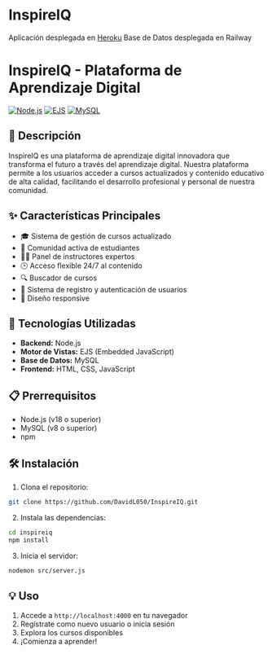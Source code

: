 # InspireIQ

Aplicación desplegada en [Heroku](https://powerful-reaches-88252-6de08b7a6239.herokuapp.com)
Base de Datos desplegada en Railway

# InspireIQ - Plataforma de Aprendizaje Digital

[![Node.js](https://img.shields.io/badge/Node.js-v18.x-brightgreen)]()
[![EJS](https://img.shields.io/badge/EJS-v3.x-orange)]()
[![MySQL](https://img.shields.io/badge/MySQL-v8.x-blue)]()

## 📝 Descripción

InspireIQ es una plataforma de aprendizaje digital innovadora que transforma el futuro a través del aprendizaje digital. Nuestra plataforma permite a los usuarios acceder a cursos actualizados y contenido educativo de alta calidad, facilitando el desarrollo profesional y personal de nuestra comunidad.

## ✨ Características Principales

- 🎓 Sistema de gestión de cursos actualizado
- 👥 Comunidad activa de estudiantes
- 👨‍🏫 Panel de instructores expertos
- 🕒 Acceso flexible 24/7 al contenido
- 🔍 Buscador de cursos
- 👤 Sistema de registro y autenticación de usuarios
- 📱 Diseño responsive

## 🚀 Tecnologías Utilizadas

- **Backend:** Node.js
- **Motor de Vistas:** EJS (Embedded JavaScript)
- **Base de Datos:** MySQL
- **Frontend:** HTML, CSS, JavaScript

## 📋 Prerrequisitos

- Node.js (v18 o superior)
- MySQL (v8 o superior)
- npm

## 🛠️ Instalación

1. Clona el repositorio:
```bash
git clone https://github.com/DavidL050/InspireIQ.git
```

2. Instala las dependencias:
```bash
cd inspireiq
npm install
```

3. Inicia el servidor:
```bash
nodemon src/server.js
```

## 💡 Uso

1. Accede a `http://localhost:4000` en tu navegador
2. Regístrate como nuevo usuario o inicia sesión
3. Explora los cursos disponibles
4. ¡Comienza a aprender!
